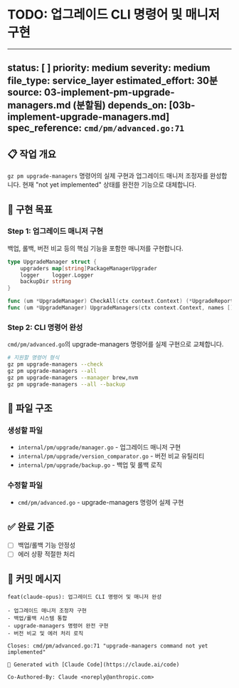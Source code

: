 # TODO: 업그레이드 CLI 명령어 및 매니저 구현

---
status: [ ]
priority: medium
severity: medium  
file_type: service_layer
estimated_effort: 30분
source: 03-implement-pm-upgrade-managers.md (분할됨)
depends_on: [03b-implement-upgrade-managers.md]
spec_reference: `cmd/pm/advanced.go:71`
---

## 📋 작업 개요

`gz pm upgrade-managers` 명령어의 실제 구현과 업그레이드 매니저 조정자를 완성합니다. 현재 "not yet implemented" 상태를 완전한 기능으로 대체합니다.

## 🎯 구현 목표

### Step 1: 업그레이드 매니저 구현
백업, 롤백, 버전 비교 등의 핵심 기능을 포함한 매니저를 구현합니다.

```go
type UpgradeManager struct {
    upgraders map[string]PackageManagerUpgrader
    logger    logger.Logger
    backupDir string
}

func (um *UpgradeManager) CheckAll(ctx context.Context) (*UpgradeReport, error)
func (um *UpgradeManager) UpgradeManagers(ctx context.Context, names []string, opts UpgradeOptions) (*UpgradeReport, error)
```

### Step 2: CLI 명령어 완성
`cmd/pm/advanced.go`의 upgrade-managers 명령어를 실제 구현으로 교체합니다.

```bash
# 지원할 명령어 형식
gz pm upgrade-managers --check
gz pm upgrade-managers --all
gz pm upgrade-managers --manager brew,nvm
gz pm upgrade-managers --all --backup
```

## 📁 파일 구조

### 생성할 파일
- `internal/pm/upgrade/manager.go` - 업그레이드 매니저 구현
- `internal/pm/upgrade/version_comparator.go` - 버전 비교 유틸리티
- `internal/pm/upgrade/backup.go` - 백업 및 롤백 로직

### 수정할 파일
- `cmd/pm/advanced.go` - upgrade-managers 명령어 실제 구현

## ✅ 완료 기준

- [ ] 백업/롤백 기능 안정성
- [ ] 에러 상황 적절한 처리

## 🚀 커밋 메시지

```
feat(claude-opus): 업그레이드 CLI 명령어 및 매니저 완성

- 업그레이드 매니저 조정자 구현
- 백업/롤백 시스템 통합
- upgrade-managers 명령어 완전 구현
- 버전 비교 및 에러 처리 로직

Closes: cmd/pm/advanced.go:71 "upgrade-managers command not yet implemented"

🤖 Generated with [Claude Code](https://claude.ai/code)

Co-Authored-By: Claude <noreply@anthropic.com>
```